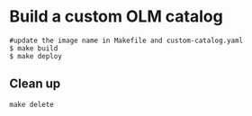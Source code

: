 # Build a custom OLM catalog
```
#update the image name in Makefile and custom-catalog.yaml
$ make build
$ make deploy
```


## Clean up
`make delete`